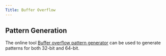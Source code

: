 ```yaml
---
Title: Buffer Overflow
---
```


## Pattern Generation

The online tool [Buffer overflow pattern generator](https://wiremask.eu/tools/buffer-overflow-pattern-generator/) can be used to generate patterns for both 32-bit and 64-bit.
